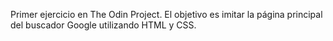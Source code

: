 Primer ejercicio en The Odin Project. El objetivo es imitar la página principal del buscador Google utilizando HTML y CSS.

